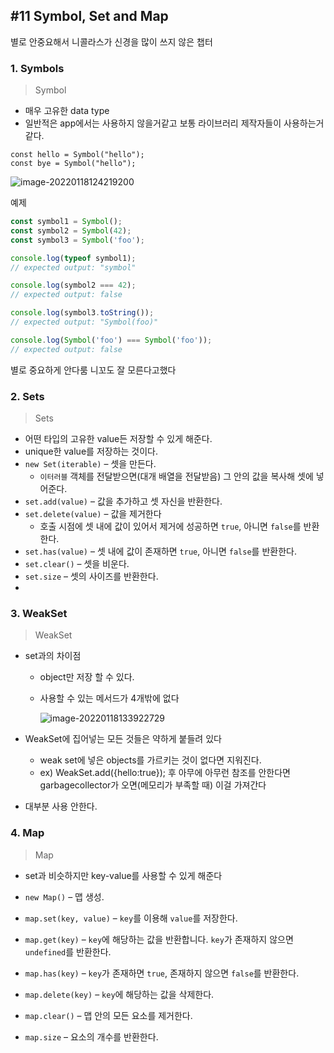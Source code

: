## #11 Symbol, Set and Map

별로 안중요해서 니콜라스가 신경을 많이 쓰지 않은 챕터

### 1. Symbols

> Symbol

- 매우 고유한 data type
- 일반적은 app에서는 사용하지 않을거같고 보통 라이브러리 제작자들이 사용하는거 같다.

```tsx
const hello = Symbol("hello");
const bye = Symbol("hello");
```

![image-20220118124219200](https://raw.githubusercontent.com/rladbrua0207/image_repo/main/img/image-20220118124219200.png)

예제

```javascript
const symbol1 = Symbol();
const symbol2 = Symbol(42);
const symbol3 = Symbol('foo');

console.log(typeof symbol1);
// expected output: "symbol"

console.log(symbol2 === 42);
// expected output: false

console.log(symbol3.toString());
// expected output: "Symbol(foo)"

console.log(Symbol('foo') === Symbol('foo'));
// expected output: false
```

별로 중요하게 안다룸 니꼬도 잘 모른다고했다



### 2. Sets

> Sets

- 어떤 타입의 고유한 value든 저장할 수 있게 해준다.
- unique한 value를 저장하는 것이다.
- `new Set(iterable)` – 셋을 만든다. 
  - `이터러블` 객체를 전달받으면(대개 배열을 전달받음) 그 안의 값을 복사해 셋에 넣어준다.
- `set.add(value)` – 값을 추가하고 셋 자신을 반환한다.
- `set.delete(value)` – 값을 제거한다
  -  호출 시점에 셋 내에 값이 있어서 제거에 성공하면 `true`, 아니면 `false`를 반환한다.
- `set.has(value)` – 셋 내에 값이 존재하면 `true`, 아니면 `false`를 반환한다.
- `set.clear()` – 셋을 비운다.
- `set.size` – 셋의 사이즈를 반환한다.
- 

### 3. WeakSet

> WeakSet

- set과의 차이점

  - object만 저장 할 수 있다.

  - 사용할 수 있는 메서드가 4개밖에 없다

    ![image-20220118133922729](https://raw.githubusercontent.com/rladbrua0207/image_repo/main/img/image-20220118133922729.png)

- WeakSet에 집어넣는 모든 것들은 약하게 붙들려 있다

  - weak set에 넣은 objects를 가르키는 것이 없다면 지워진다.
  - ex) WeakSet.add({hello:true}); 후 아무에 아무런 참조를 안한다면 garbagecollector가 오면(메모리가 부족할 때) 이걸 가져간다

- 대부분 사용 안한다.



### 4. Map 

> Map

- set과 비슷하지만 key-value를 사용할 수 있게 해준다

- `new Map()` – 맵 생성.
- `map.set(key, value)` – `key`를 이용해 `value`를 저장한다.
- `map.get(key)` – `key`에 해당하는 값을 반환합니다. `key`가 존재하지 않으면 `undefined`를 반환한다.
- `map.has(key)` – `key`가 존재하면 `true`, 존재하지 않으면 `false`를 반환한다.
- `map.delete(key)` – `key`에 해당하는 값을 삭제한다.
- `map.clear()` – 맵 안의 모든 요소를 제거한다.
- `map.size` – 요소의 개수를 반환한다.